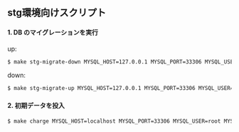 ## stg環境向けスクリプト

#### 1. DB のマイグレーションを実行

up:
```bash
$ make stg-migrate-down MYSQL_HOST=127.0.0.1 MYSQL_PORT=33306 MYSQL_USER=root MYSQL_PASSWORD=password#0 MYSQL_DATABASE=dev_core
```

down:
```bash
$ make stg-migrate-up MYSQL_HOST=127.0.0.1 MYSQL_PORT=33306 MYSQL_USER=root MYSQL_PASSWORD=password#0 MYSQL_DATABASE=dev_core  
```

#### 2. 初期データを投入

```bash
$ make charge MYSQL_HOST=localhost MYSQL_PORT=33306 MYSQL_USER=root MYSQL_PASSWORD=password#0 MYSQL_DATABASE=dev_core
```
